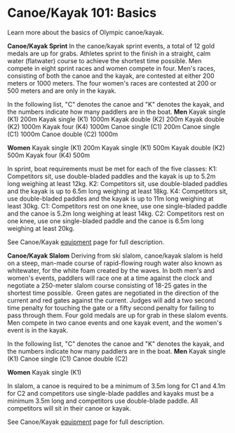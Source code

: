 Canoe/Kayak 101: Basics
=======================

Learn more about the basics of Olympic canoe/kayak.

**Canoe/Kayak Sprint**
In the canoe/kayak sprint events, a total of 12 gold medals are up for grabs. Athletes sprint to the finish in a straight, calm water (flatwater) course to achieve the shortest time possible. Men compete in eight sprint races and women compete in four. Men's races, consisting of both the canoe and the kayak, are contested at either 200 meters or 1000 meters. The four women's races are contested at 200 or 500 meters and are only in the kayak.

In the following list, "C" denotes the canoe and "K" denotes the kayak, and the numbers indicate how many paddlers are in the boat.
**Men**
Kayak single (K1) 200m
Kayak single (K1) 1000m
Kayak double (K2) 200m
Kayak double (K2) 1000m
Kayak four (K4) 1000m
Canoe single (C1) 200m
Canoe single (C1) 1000m
Canoe double (C2) 1000m

**Women**
Kayak single (K1) 200m
Kayak single (K1) 500m
Kayak double (K2) 500m
Kayak four (K4) 500m

In sprint, boat requirements must be met for each of the five classes:
K1: Competitors sit, use double-bladed paddles and the kayak is up to 5.2m long weighing at least 12kg.
K2: Competitors sit, use double-bladed paddles and the kayak is up to 6.5m long weighing at least 18kg.
K4: Competitors sit, use double-bladed paddles and the kayak is up to 11m long weighing at least 30kg.
C1: Competitors rest on one knee, use one single-bladed paddle and the canoe is 5.2m long weighing at least 14kg.
C2: Competitors rest on one knee, use one single-bladed paddle and the canoe is 6.5m long weighing at least 20kg.

See Canoe/Kayak [equipment](http://www.nbcolympics.com/news/canoe-kayak-101-equipment) page for full description.

**Canoe/Kayak Slalom**
Deriving from ski slalom, canoe/kayak slalom is held on a steep, man-made course of rapid-flowing rough water also known as whitewater, for the white foam created by the waves. In both men's and women's events, paddlers will race one at a time against the clock and negotiate a 250-meter slalom course consisting of 18-25 gates in the shortest time possible.  Green gates are negotiated in the direction of the current and red gates against the current. Judges will add a two second time penalty for touching the gate or a fifty second penalty for failing to pass through them. Four gold medals are up for grab in these slalom events. Men compete in two canoe events and one kayak event, and the women's event is in the kayak.

In the following list, "C" denotes the canoe and "K" denotes the kayak, and the numbers indicate how many paddlers are in the boat.
**Men**
Kayak single (K1)
Canoe single (C1)
Canoe double (C2)

**Women**
Kayak single (K1)

In slalom, a canoe is required to be a minimum of 3.5m long for C1 and 4.1m for C2 and competitors use single-blade paddles and kayaks must be a minimum 3.5m long and competitors use double-blade paddle. All competitors will sit in their canoe or kayak.

See Canoe/Kayak [equipment](http://www.nbcolympics.com/news/canoe-kayak-101-equipment) page for full description.


